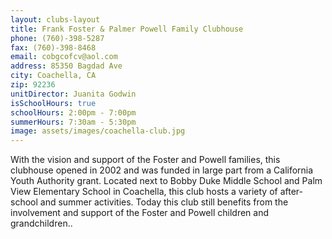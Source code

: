 ```yaml
---
layout: clubs-layout
title: Frank Foster & Palmer Powell Family Clubhouse
phone: (760)-398-5287
fax: (760)-398-8468
email: cobgcofcv@aol.com
address: 85350 Bagdad Ave
city: Coachella, CA
zip: 92236
unitDirector: Juanita Godwin
isSchoolHours: true
schoolHours: 2:00pm - 7:00pm
summerHours: 7:30am - 5:30pm
image: assets/images/coachella-club.jpg
---
```


With the vision and support of the Foster and Powell families, this clubhouse opened in 2002 and was funded in large part from a California Youth Authority grant. Located next to Bobby Duke Middle School and Palm View Elementary School in Coachella, this club hosts a variety of after-school and summer activities. Today this club still benefits from the involvement and support of the Foster and Powell children and grandchildren..

